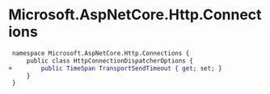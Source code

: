 # Microsoft.AspNetCore.Http.Connections

``` diff
 namespace Microsoft.AspNetCore.Http.Connections {
     public class HttpConnectionDispatcherOptions {
+        public TimeSpan TransportSendTimeout { get; set; }
     }
 }
```
